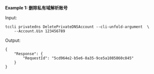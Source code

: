 **Example 1: 删除私有域解析账号**



Input: 

```
tccli privatedns DeletePrivateDNSAccount --cli-unfold-argument  \
    --Account.Uin 123456789
```

Output: 
```
{
    "Response": {
        "RequestId": "5cd964e2-b5e6-8a35-9ce5a1085860c845"
    }
}
```

